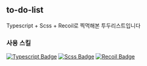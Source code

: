 ## to-do-list
Typescript + Scss + Recoil로 찍먹해본 투두리스트입니다

### 사용 스킬
[![Typescript Badge](https://img.shields.io/badge/TypeScript-3178C6?style=flat&logo=TypeScript&logoColor=white)](https://www.typescriptlang.org/)
[![Scss Badge](https://img.shields.io/badge/Sass-CC6699?style=flat&logo=Scss&logoColor=white)](https://sass-lang.com/)
[![Recoil Badge](https://img.shields.io/badge/Recoil-000000?style=flat)](https://sass-lang.com/)
